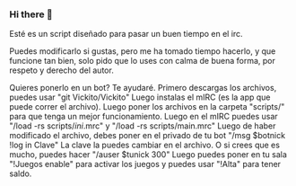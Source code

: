 ### Hi there 👋

Esté es un script diseñado para pasar un buen tiempo en el irc.

Puedes modificarlo si gustas, pero me ha tomado tiempo hacerlo, y que funcione tan bien, solo pido que lo uses con calma de buena forma, por respeto y derecho del autor.


Quieres ponerlo en un bot? Te ayudaré.
Primero descargas los archivos, puedes usar "git Vickito/Vickito"
Luego instalas el mIRC (es la app que puede correr el archivo).
Luego poner los archivos en la carpeta "scripts/" para que tenga un mejor funcionamiento.
Luego en el mIRC puedes usar "/load -rs scripts/_ini_.mrc" y "/load -rs scripts/main.mrc"
Luego de haber modificado el archivo, debes poner en el privado de tu bot "/msg $botnick !log in Clave" La clave la puedes cambiar en el archivo.
O si crees que es mucho, puedes hacer "/auser $tunick 300"
Luego puedes poner en tu sala "!Juegos enable" para activar los juegos y puedes usar "!Alta" para tener saldo.
